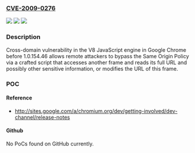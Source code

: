 ### [CVE-2009-0276](https://cve.mitre.org/cgi-bin/cvename.cgi?name=CVE-2009-0276)
![](https://img.shields.io/static/v1?label=Product&message=n%2Fa&color=blue)
![](https://img.shields.io/static/v1?label=Version&message=n%2Fa&color=blue)
![](https://img.shields.io/static/v1?label=Vulnerability&message=n%2Fa&color=brighgreen)

### Description

Cross-domain vulnerability in the V8 JavaScript engine in Google Chrome before 1.0.154.46 allows remote attackers to bypass the Same Origin Policy via a crafted script that accesses another frame and reads its full URL and possibly other sensitive information, or modifies the URL of this frame.

### POC

#### Reference
- http://sites.google.com/a/chromium.org/dev/getting-involved/dev-channel/release-notes

#### Github
No PoCs found on GitHub currently.

